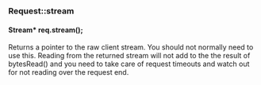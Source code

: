 <h3 id='req-stream'>Request::stream</h3>
<h4 class='variant'>Stream* req.stream();</h4>

Returns a pointer to the raw client stream. You should not normally need to use this. Reading from the returned stream will not add to the the result of bytesRead() and you need to take care of request timeouts and watch out for not reading over the request end.
